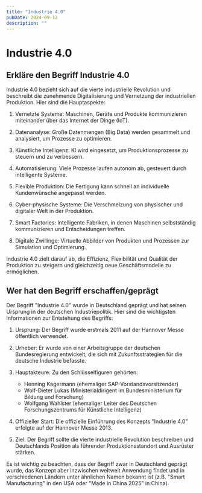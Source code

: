 ```yaml
---
title: "Industrie 4.0"
pubDate: 2024-09-12
description: ""
---
```


# Industrie 4.0

## Erkläre den Begriff Industrie 4.0

Industrie 4.0 bezieht sich auf die vierte industrielle Revolution und beschreibt die zunehmende Digitalisierung und Vernetzung der industriellen Produktion. Hier sind die Hauptaspekte:

1. Vernetzte Systeme: Maschinen, Geräte und Produkte kommunizieren miteinander über das Internet der Dinge (IoT).

2. Datenanalyse: Große Datenmengen (Big Data) werden gesammelt und analysiert, um Prozesse zu optimieren.

3. Künstliche Intelligenz: KI wird eingesetzt, um Produktionsprozesse zu steuern und zu verbessern.

4. Automatisierung: Viele Prozesse laufen autonom ab, gesteuert durch intelligente Systeme.

5. Flexible Produktion: Die Fertigung kann schnell an individuelle Kundenwünsche angepasst werden.

6. Cyber-physische Systeme: Die Verschmelzung von physischer und digitaler Welt in der Produktion.

7. Smart Factories: Intelligente Fabriken, in denen Maschinen selbstständig kommunizieren und Entscheidungen treffen.

8. Digitale Zwillinge: Virtuelle Abbilder von Produkten und Prozessen zur Simulation und Optimierung.

Industrie 4.0 zielt darauf ab, die Effizienz, Flexibilität und Qualität der Produktion zu steigern und gleichzeitig neue Geschäftsmodelle zu ermöglichen.

## Wer hat den Begriff erschaffen/geprägt

Der Begriff "Industrie 4.0" wurde in Deutschland geprägt und hat seinen Ursprung in der deutschen Industriepolitik. Hier sind die wichtigsten Informationen zur Entstehung des Begriffs:

1. Ursprung: Der Begriff wurde erstmals 2011 auf der Hannover Messe öffentlich verwendet.

2. Urheber: Er wurde von einer Arbeitsgruppe der deutschen Bundesregierung entwickelt, die sich mit Zukunftsstrategien für die deutsche Industrie befasste.

3. Hauptakteure: Zu den Schlüsselfiguren gehörten:
   - Henning Kagermann (ehemaliger SAP-Vorstandsvorsitzender)
   - Wolf-Dieter Lukas (Ministerialdirigent im Bundesministerium für Bildung und Forschung)
   - Wolfgang Wahlster (ehemaliger Leiter des Deutschen Forschungszentrums für Künstliche Intelligenz)

4. Offizieller Start: Die offizielle Einführung des Konzepts "Industrie 4.0" erfolgte auf der Hannover Messe 2013.

5. Ziel: Der Begriff sollte die vierte industrielle Revolution beschreiben und Deutschlands Position als führender Produktionsstandort und Ausrüster stärken.

Es ist wichtig zu beachten, dass der Begriff zwar in Deutschland geprägt wurde, das Konzept aber inzwischen weltweit Anwendung findet und in verschiedenen Ländern unter ähnlichen Namen bekannt ist (z.B. "Smart Manufacturing" in den USA oder "Made in China 2025" in China).
